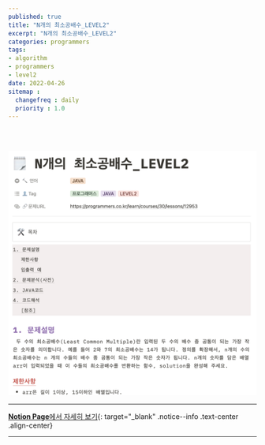 ```yaml
---
published: true
title: "N개의 최소공배수_LEVEL2"
excerpt: "N개의 최소공배수_LEVEL2"
categories: programmers
tags: 
- algorithm
- programmers
- level2
date: 2022-04-26
sitemap :
  changefreq : daily
  priority : 1.0
---
```

<br/>
<br/>

![2022-04-26-011_01](/assets/postImg/2022-04-26-011_01.png)
  
---
[**Notion Page**에서 자세히 보기](https://pine-juice-8ba.notion.site/N-_LEVEL2-f4000ba60d854e66911db7e917e1e114){: target="_blank" .notice--info .text-center .align-center}

---

